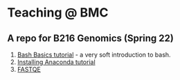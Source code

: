 # Teaching @ BMC

## A repo for B216 Genomics (Spring 22)

1. [Bash Basics tutorial](https://bitarellolab.github.io/Teaching_BMC/B216/Bash_basics.html) - a very soft introduction to bash.
2. [Installing Anaconda tutorial](https://bitarellolab.github.io/Teaching_BMC/B216/anaconda.html)
3. [FASTQE](https://bitarellolab.github.io/Teaching_BMC/B216/fastqe.html)
